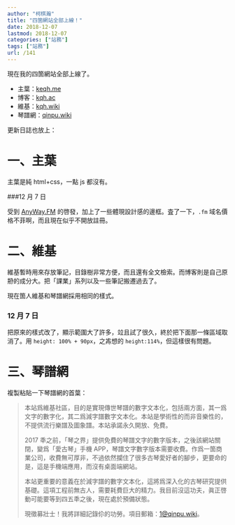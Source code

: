 ```yaml
---
author: "柯棋瀚"
title: "四箇網站全部上線！"
date: 2018-12-07
lastmod: 2018-12-07
categories: ["站務"]
tags: ["站務"]
url: /141
---
```


現在我的四箇網站全部上線了。

- 主葉：[keqh.me](https://keqh.me)
- 博客：[kqh.ac](https://kqh.ac)
- 維基：[kqh.wiki](https://kqh.wiki)
- 琴譜網：[qinpu.wiki](https://qinpu.wiki)

更新日誌也放上：

# 一、主葉

主葉是純 html+css，一點 js 都沒有。

###12 月 7 日

受到 [AnyWay.FM](https://anyway.fm) 的啓發，加上了一些體現設計感的邊框。査了一下，`.fm` 域名價格不菲啊，而且現在似乎不開放註冊。

# 二、維基

維基暫時用來存放筆記，目錄樹非常方便，而且還有全文檢索。而博客則是自己原刱的成分大。把「課業」系列以及一些筆記搬遷過去了。

現在箇人維基和琴譜網採用相同的樣式。

### 12 月 7 日

把原來的樣式改了，顯示範圍大了許多，竝且試了很久，終於把下面那一條區域取消了。用 `height: 100% + 90px`，之歬想的 `height:114%`，但這樣很有問題。

# 三、琴譜網

複製粘貼一下琴譜網的首葉：

>本站爲維基社區，目的是實現傳世琴譜的數字文本化，包括兩方面，其一爲文字的數字化，其二爲減字譜數字文本化。本站是學術性的而非音樂性的，不提供流行樂譜及圖象譜。本站承諾永久開放、免費。
>
>2017 秊之前，「琴之界」提供免費的琴譜文字的數字版本，之後該網站關閉，變爲「愛古琴」手機 APP，琴譜文字數字版本需要收費。作爲一箇商業公司，收費無可厚非，不過依然攔住了很多古琴愛好者的腳步，更要命的是，這是手機端應用，而沒有桌面端網站。
>
>本站更重要的意義在於減字譜的數字文本化，這將爲深入化的古琴研究提供基礎。這項工程前無古人，需要耗費巨大的精力。我目前沒這功夫，眞正啓動可能要等到四五秊之後，現在處於預備狀態。
>
>現徵募壯士！我將詳細記錄伱的功勞。項目郵箱：[1@qinpu.wiki](mailto:1@qinpu.wiki)。
